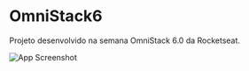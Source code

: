 # OmniStack6
<p>Projeto desenvolvido na semana OmniStack 6.0 da Rocketseat.</p>

<img src="https://i.imgur.com/2Tm7vfx.png" alt="App Screenshot">
